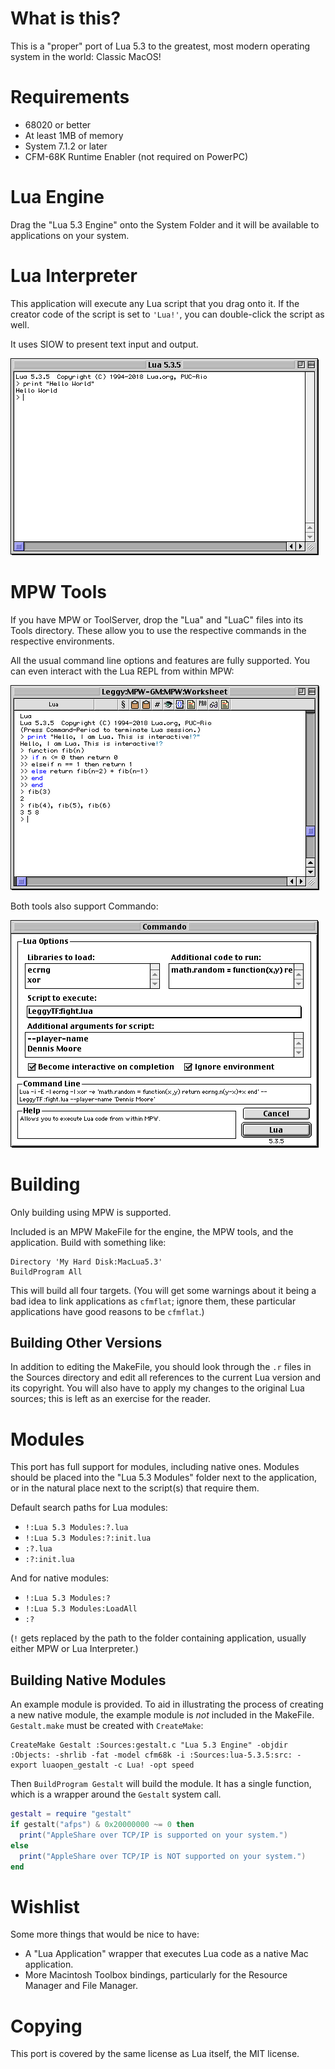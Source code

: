 What is this?
=============

This is a "proper" port of Lua 5.3 to the greatest, most modern operating system in the world: Classic MacOS!

Requirements
============

- 68020 or better
- At least 1MB of memory
- System 7.1.2 or later
- CFM-68K Runtime Enabler (not required on PowerPC)

Lua Engine
==========

Drag the "Lua 5.3 Engine" onto the System Folder and it will be available to applications on your system.

Lua Interpreter
===============

This application will execute any Lua script that you drag onto it. If the creator code of the script is set to `'Lua!'`, you can double-click the script as well.

It uses SIOW to present text input and output.

![A screenshot of the Lua REPL, as seen within the Lua Interpreter application.](ReadmeImages/app.png)

MPW Tools
=========

If you have MPW or ToolServer, drop the "Lua" and "LuaC" files into its Tools directory. These allow you to use the respective commands in the respective environments.

All the usual command line options and features are fully supported. You can even interact with the Lua REPL from within MPW:

![A screenshot of an interactive Lua session within an MPW Worksheet.](ReadmeImages/interactive.png)

Both tools also support Commando:

![A screenshot of a complex Lua command line built with Commando.](ReadmeImages/commando.png)

Building
========

Only building using MPW is supported.

Included is an MPW MakeFile for the engine, the MPW tools, and the application. Build with something like:

```mpw
Directory 'My Hard Disk:MacLua5.3'
BuildProgram All
```

This will build all four targets. (You will get some warnings about it being a bad idea to link applications as `cfmflat`; ignore them, these particular applications have good reasons to be `cfmflat`.)

Building Other Versions
-----------------------

In addition to editing the MakeFile, you should look through the `.r` files in the Sources directory and edit all references to the current Lua version and its copyright. You will also have to apply my changes to the original Lua sources; this is left as an exercise for the reader.

Modules
=======

This port has full support for modules, including native ones. Modules should be placed into the "Lua 5.3 Modules" folder next to the application, or in the natural place next to the script(s) that require them.

Default search paths for Lua modules:

- `!:Lua 5.3 Modules:?.lua`
- `!:Lua 5.3 Modules:?:init.lua`
- `:?.lua`
- `:?:init.lua`

And for native modules:

- `!:Lua 5.3 Modules:?`
- `!:Lua 5.3 Modules:LoadAll`
- `:?`

(`!` gets replaced by the path to the folder containing application, usually either MPW or Lua Interpreter.)

Building Native Modules
-----------------------

An example module is provided. To aid in illustrating the process of creating a new native module, the example module is *not* included in the MakeFile. `Gestalt.make` must be created with `CreateMake`:

```mpw
CreateMake Gestalt :Sources:gestalt.c "Lua 5.3 Engine" -objdir :Objects: -shrlib -fat -model cfm68k -i :Sources:lua-5.3.5:src: -export luaopen_gestalt -c Lua! -opt speed
```

Then `BuildProgram Gestalt` will build the module. It has a single function, which is a wrapper around the `Gestalt` system call.

```lua
gestalt = require "gestalt"
if gestalt("afps") & 0x20000000 ~= 0 then
  print("AppleShare over TCP/IP is supported on your system.")
else
  print("AppleShare over TCP/IP is NOT supported on your system.")
end
```

Wishlist
========

Some more things that would be nice to have:

- A "Lua Application" wrapper that executes Lua code as a native Mac application.
- More Macintosh Toolbox bindings, particularly for the Resource Manager and File Manager.

Copying
=======

This port is covered by the same license as Lua itself, the MIT license.

